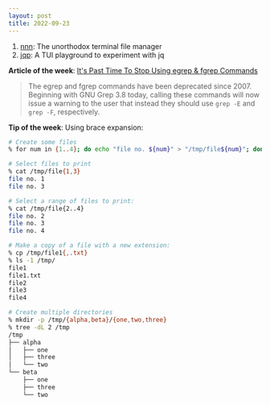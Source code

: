 ```yaml
---
layout: post
title: 2022-09-23
---
```


1. [nnn](https://github.com/jarun/nnn): The unorthodox terminal file manager
2. [jqp](https://github.com/noahgorstein/jqp): A TUI playground to experiment with jq

**Article of the week**: [It's Past Time To Stop Using egrep & fgrep Commands](https://www.phoronix.com/news/GNU-Grep-3.8-Stop-egrep-fgrep)

> The egrep and fgrep commands have been deprecated since 2007. Beginning with GNU Grep 3.8 today, calling these commands will now issue a warning to the user that instead they should use `grep -E` and `grep -F`, respectively.

**Tip of the week**: Using brace expansion:

```sh
# Create some files
% for num in {1..4}; do echo "file no. ${num}" > "/tmp/file${num}"; done

# Select files to print
% cat /tmp/file{1,3}
file no. 1
file no. 3

# Select a range of files to print:
% cat /tmp/file{2..4}
file no. 2
file no. 3
file no. 4

# Make a copy of a file with a new extension:
% cp /tmp/file1{,.txt}
% ls -1 /tmp/
file1
file1.txt
file2
file3
file4

# Create multiple directories
% mkdir -p /tmp/{alpha,beta}/{one,two,three}
% tree -dL 2 /tmp
/tmp
├── alpha
│   ├── one
│   ├── three
│   └── two
└── beta
    ├── one
    ├── three
    └── two
```
